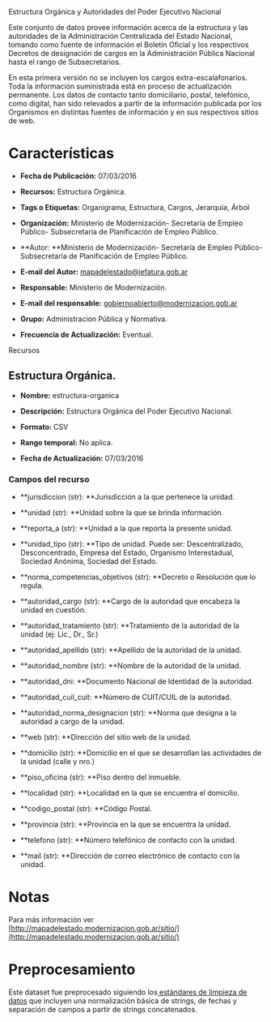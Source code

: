 Estructura Orgánica y Autoridades del Poder Ejecutivo Nacional

Este conjunto de datos provee  información acerca de la estructura y las autoridades de la Administración Centralizada del Estado Nacional, tomando como fuente de información el Boletín Oficial y los respectivos Decretos de designación de cargos en la Administración Pública Nacional hasta el rango de Subsecretarios. 

En esta primera versión no se incluyen los cargos extra-escalafonarios. Toda la información suministrada está en proceso de actualización permanente. Los datos de contacto tanto domiciliario, postal, telefónico, como digital, han sido relevados a partir de la información publicada por los Organismos en distintas fuentes de información y en sus respectivos sitios de web.

# Características

* **Fecha de Publicación:** 07/03/2016

* **Recursos:** Estructura Orgánica.

* **Tags o Etiquetas:** Organigrama, Estructura, Cargos, Jerarquía, Árbol

* **Organización:** Ministerio de Modernización- Secretaría  de Empleo Público- Subsecretaría de Planificación de Empleo Público.

* **Autor: **Ministerio de Modernización- Secretaría  de Empleo Público- Subsecretaría de Planificación de Empleo Público.

* **E-mail del Autor:** [mapadelestado@jefatura.gob.ar](mailto:mapadelestado@jefatura.gob.ar) 

* **Responsable:** Ministerio de Modernización.

* **E-mail del responsable:** [gobiernoabierto@modernizacion.gob.ar](mailto:gobiernoabierto@modernizacion.gob.ar) 

* **Grupo:** Administración Pública y Normativa.

* **Frecuencia de Actualización:** Eventual.

Recursos

## Estructura Orgánica.

* **Nombre:** estructura-organica

* **Descripción:** Estructura Orgánica del Poder Ejecutivo Nacional.

* **Formato:** CSV

* **Rango temporal:** No aplica.

* **Fecha de Actualización:** 07/03/2016

### Campos del recurso

* **jurisdiccion (str): **Jurisdicción a la que pertenece la unidad.

* **unidad (str): **Unidad sobre la que se brinda información. 

* **reporta_a (str): **Unidad a la que reporta la presente unidad. 

* **unidad_tipo (str): **Tipo de unidad. Puede ser: Descentralizado, Desconcentrado, Empresa del Estado, Organismo Interestadual, Sociedad Anónima, Sociedad del Estado.

* **norma_competencias_objetivos (str): **Decreto o Resolución que lo regula.

* **autoridad_cargo (str): **Cargo de la autoridad que encabeza la unidad en cuestión. 

* **autoridad_tratamiento (str): **Tratamiento de la autoridad de la unidad (ej: Lic., Dr., Sr.)

* **autoridad_apellido (str): **Apellido de la autoridad de la unidad.

* **autoridad_nombre (str): **Nombre de la autoridad de la unidad. 

* **autoridad_dni: **Documento Nacional de Identidad de la autoridad.

* **autoridad_cuil_cuit: **Número de CUIT/CUIL de la autoridad.

* **autoridad_norma_designacion (str): **Norma que designa a la autoridad a cargo de la unidad.

* **web (str): **Dirección del sitio web de la unidad. 

* **domicilio (str): **Domicilio en el que se desarrollan las actividades de la unidad (calle y nro.)

* **piso_oficina (str): **Piso dentro del inmueble.

* **localidad (str): **Localidad en la que se encuentra el domicilio.

* **codigo_postal (str): **Código Postal.

* **provincia (str): **Provincia en la que se encuentra la unidad.

* **telefono (str): **Número telefónico de contacto con la unidad.

* **mail (str): **Dirección de correo electrónico de contacto con la unidad.

# Notas

Para más información ver [http://mapadelestado.modernizacion.gob.ar/sitio/](http://mapadelestado.modernizacion.gob.ar/sitio/)  

# Preprocesamiento

Este dataset fue preprocesado siguiendo los[ estándares de limpieza de datos](https://github.com/gobabiertoAR/documentacion-estandares/tree/master/datos/limpieza) que incluyen una normalización básica de strings, de fechas y separación de campos a partir de strings concatenados.

